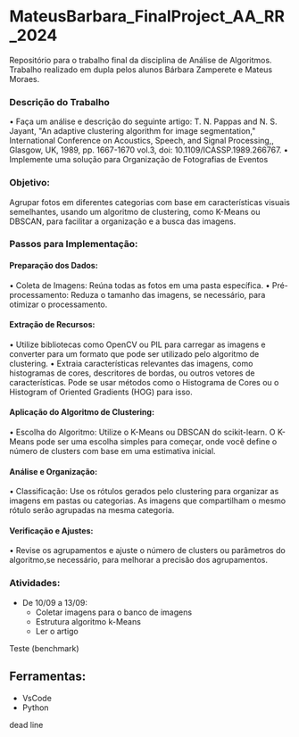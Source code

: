 # MateusBarbara_FinalProject_AA_RR_2024

Repositório para o trabalho final da disciplina de Análise de Algoritmos. Trabalho realizado em dupla pelos alunos Bárbara Zamperete e Mateus Moraes.

### Descrição do Trabalho

• Faça um análise e descrição do seguinte artigo: T. N. Pappas and N. S. Jayant, "An adaptive
clustering algorithm for image segmentation," International Conference on Acoustics,
Speech, and Signal Processing,, Glasgow, UK, 1989, pp. 1667-1670 vol.3, doi:
10.1109/ICASSP.1989.266767.
• Implemente uma solução para Organização de Fotografias de Eventos

### Objetivo: 
Agrupar fotos em diferentes categorias com base em características visuais semelhantes, usando um algoritmo de clustering, como K-Means ou DBSCAN, para facilitar a organização e a busca das imagens.

### Passos para Implementação:
#### Preparação dos Dados:
   • Coleta de Imagens: Reúna todas as fotos em uma pasta específica.
   • Pré-processamento: Reduza o tamanho das imagens, se necessário, para otimizar o processamento.
#### Extração de Recursos:
   • Utilize bibliotecas como OpenCV ou PIL para carregar as imagens e converter para um formato que pode ser utilizado pelo algoritmo de clustering.
   • Extraia características relevantes das imagens, como histogramas de cores, descritores de bordas, ou outros vetores de características. Pode se usar métodos como o Histograma de Cores ou o Histogram of Oriented Gradients (HOG) para isso.
#### Aplicação do Algoritmo de Clustering:
  • Escolha do Algoritmo: Utilize o K-Means ou DBSCAN do scikit-learn. O K-Means pode ser uma escolha simples para começar, onde você define o número de clusters com base em uma estimativa inicial.

#### Análise e Organização:
  • Classificação: Use os rótulos gerados pelo clustering para organizar as imagens em pastas ou categorias. As imagens que compartilham o mesmo rótulo serão agrupadas na mesma categoria.
#### Verificação e Ajustes:
  • Revise os agrupamentos e ajuste o número de clusters ou parâmetros do algoritmo,se necessário, para melhorar a precisão dos agrupamentos.

### Atividades:

- De 10/09 a 13/09:
  - Coletar imagens para o banco de imagens
  - Estrutura algoritmo k-Means
  - Ler o artigo

Teste (benchmark)

## Ferramentas:

- VsCode
- Python

dead line

